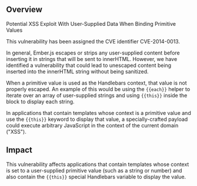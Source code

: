 ## Overview
Potential XSS Exploit With User-Supplied Data When Binding Primitive Values

This vulnerability has been assigned the CVE identifier CVE-2014-0013.

In general, Ember.js escapes or strips any user-supplied content before
inserting it in strings that will be sent to innerHTML.  However, we have
identified a vulnerability that could lead to unescaped content being inserted
into the innerHTML string without being sanitized.

When a primitive value is used as the Handlebars context, that value is not
properly escaped.  An example of this would be using the `{{each}}` helper to
iterate over an array of user-supplied strings and using `{{this}}` inside the
block to display each string.

In applications that contain templates whose context is a primitive value and
use the `{{this}}` keyword to display that value, a specially-crafted payload
could execute arbitrary JavaScript in the context of the current domain
("XSS").

## Impact

This vulnerability affects applications that contain templates whose context is
set to a user-supplied primitive value (such as a string or number) and also
contain the `{{this}}` special Handlebars variable to display the value.

